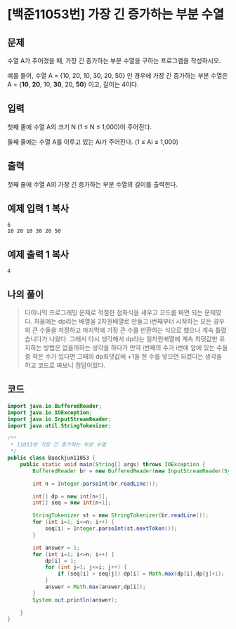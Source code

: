 # [백준11053번] 가장 긴 증가하는 부분 수열



## 문제

수열 A가 주어졌을 때, 가장 긴 증가하는 부분 수열을 구하는 프로그램을 작성하시오.

예를 들어, 수열 A = {10, 20, 10, 30, 20, 50} 인 경우에 가장 긴 증가하는 부분 수열은 A = {**10**, **20**, 10, **30**, 20, **50**} 이고, 길이는 4이다.

## 입력

첫째 줄에 수열 A의 크기 N (1 ≤ N ≤ 1,000)이 주어진다.

둘째 줄에는 수열 A를 이루고 있는 Ai가 주어진다. (1 ≤ Ai ≤ 1,000)

## 출력

첫째 줄에 수열 A의 가장 긴 증가하는 부분 수열의 길이를 출력한다.

## 예제 입력 1 복사

```
6
10 20 10 30 20 50
```

## 예제 출력 1 복사

```
4
```



## 나의 풀이

> 다이나믹 프로그래밍 문제로 적절한 점화식을 세우고 코드를 짜면 되는 문제였다. 처음에는 dp라는 배열을 2차원배열로 만들고 i번째부터 시작하는 모든 경우의 큰 수들을 저장하고 마지막에 가장 큰 수를 반환하는 식으로 했으나 계속 틀렸습니다가 나왔다. 그래서 다시 생각해서 dp라는 일차원배열에 계속 최댓값만 유지하는 방법은 없을까하는 생각을 하다가 만약 i번째의 수가 i번에 앞에 있는 수들 중 작은 수가 있다면 그때의 dp최댓값에 +1을 한 수를 넣으면 되겠다는 생각을 하고 코드로 짜보니 정답이었다.



## 코드

```java
import java.io.BufferedReader;
import java.io.IOException;
import java.io.InputStreamReader;
import java.util.StringTokenizer;

/**
 * 11053번 가장 긴 증가하는 부분 수열
 */
public class Baeckjun11053 {
    public static void main(String[] args) throws IOException {
        BufferedReader br = new BufferedReader(new InputStreamReader(System.in));

        int n = Integer.parseInt(br.readLine());

        int[] dp = new int[n+1];
        int[] seq = new int[n+1];

        StringTokenizer st = new StringTokenizer(br.readLine());
        for (int i=1; i<=n; i++) {
            seq[i] = Integer.parseInt(st.nextToken());
        }

        int answer = 1;
        for (int i=1; i<=n; i++) {
            dp[i] = 1;
            for (int j=1; j<=i; j++) {
                if (seq[i] > seq[j]) dp[i] = Math.max(dp[i],dp[j]+1);
            }
            answer = Math.max(answer,dp[i]);
        }
        System.out.println(answer);

    }
}

```

